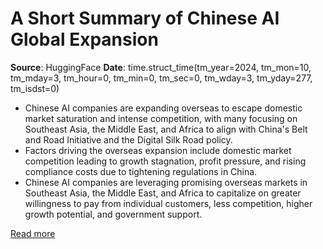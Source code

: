# A Short Summary of Chinese AI Global Expansion

**Source**: HuggingFace
**Date**: time.struct_time(tm_year=2024, tm_mon=10, tm_mday=3, tm_hour=0, tm_min=0, tm_sec=0, tm_wday=3, tm_yday=277, tm_isdst=0)

- Chinese AI companies are expanding overseas to escape domestic market saturation and intense competition, with many focusing on Southeast Asia, the Middle East, and Africa to align with China's Belt and Road Initiative and the Digital Silk Road policy.
- Factors driving the overseas expansion include domestic market competition leading to growth stagnation, profit pressure, and rising compliance costs due to tightening regulations in China.
- Chinese AI companies are leveraging promising overseas markets in Southeast Asia, the Middle East, and Africa to capitalize on greater willingness to pay from individual customers, less competition, higher growth potential, and government support.

[Read more](https://huggingface.co/blog/chinese-ai-expansion)
